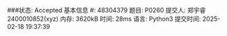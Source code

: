 ###状态: Accepted
基本信息
#:
48304379
题目:
P0260
提交人:
郑宇睿2400010852(xyz)
内存:
3620kB
时间:
28ms
语言:
Python3
提交时间:
2025-02-18 19:37:39
